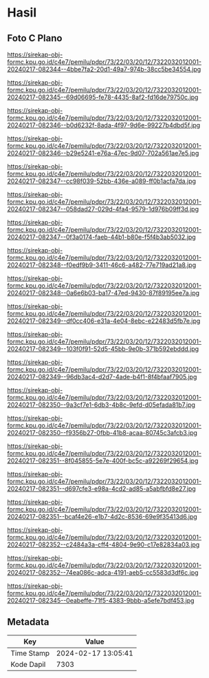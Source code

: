 # Hasil

## Foto C Plano

https://sirekap-obj-formc.kpu.go.id/c4e7/pemilu/pdpr/73/22/03/20/12/7322032012001-20240217-082344--4bbe7fa2-20d1-49a7-974b-38cc5be34554.jpg

https://sirekap-obj-formc.kpu.go.id/c4e7/pemilu/pdpr/73/22/03/20/12/7322032012001-20240217-082345--69d06695-fe78-4435-8af2-fd16de79750c.jpg

https://sirekap-obj-formc.kpu.go.id/c4e7/pemilu/pdpr/73/22/03/20/12/7322032012001-20240217-082346--b0d6232f-8ada-4f97-9d6e-99227b4dbd5f.jpg

https://sirekap-obj-formc.kpu.go.id/c4e7/pemilu/pdpr/73/22/03/20/12/7322032012001-20240217-082346--b29e5241-e76a-47ec-9d07-702a561ae7e5.jpg

https://sirekap-obj-formc.kpu.go.id/c4e7/pemilu/pdpr/73/22/03/20/12/7322032012001-20240217-082347--cc98f039-52bb-436e-a089-ff0b1acfa7da.jpg

https://sirekap-obj-formc.kpu.go.id/c4e7/pemilu/pdpr/73/22/03/20/12/7322032012001-20240217-082347--058dad27-029d-4fa4-9579-1d976b09ff3d.jpg

https://sirekap-obj-formc.kpu.go.id/c4e7/pemilu/pdpr/73/22/03/20/12/7322032012001-20240217-082347--0f3a0174-faeb-44b1-b80e-f5f4b3ab5032.jpg

https://sirekap-obj-formc.kpu.go.id/c4e7/pemilu/pdpr/73/22/03/20/12/7322032012001-20240217-082348--f0edf9b9-3411-46c6-a482-77e719ad21a8.jpg

https://sirekap-obj-formc.kpu.go.id/c4e7/pemilu/pdpr/73/22/03/20/12/7322032012001-20240217-082348--0a6e6b03-ba17-47ed-9430-87f89195ee7a.jpg

https://sirekap-obj-formc.kpu.go.id/c4e7/pemilu/pdpr/73/22/03/20/12/7322032012001-20240217-082349--df0cc406-e31a-4e04-8ebc-e22483d5fb7e.jpg

https://sirekap-obj-formc.kpu.go.id/c4e7/pemilu/pdpr/73/22/03/20/12/7322032012001-20240217-082349--103f0f91-52d5-45bb-9e0b-371b592ebddd.jpg

https://sirekap-obj-formc.kpu.go.id/c4e7/pemilu/pdpr/73/22/03/20/12/7322032012001-20240217-082349--96db3ac4-d2d7-4ade-b4f1-8f4bfaaf7905.jpg

https://sirekap-obj-formc.kpu.go.id/c4e7/pemilu/pdpr/73/22/03/20/12/7322032012001-20240217-082350--9a3cf7e1-6db3-4b8c-9efd-d05efada81b7.jpg

https://sirekap-obj-formc.kpu.go.id/c4e7/pemilu/pdpr/73/22/03/20/12/7322032012001-20240217-082350--f9356b27-0fbb-41b8-acaa-80745c3afcb3.jpg

https://sirekap-obj-formc.kpu.go.id/c4e7/pemilu/pdpr/73/22/03/20/12/7322032012001-20240217-082351--8f045855-5e7e-400f-bc5c-a92269f29654.jpg

https://sirekap-obj-formc.kpu.go.id/c4e7/pemilu/pdpr/73/22/03/20/12/7322032012001-20240217-082351--d697cfe3-e98a-4cd2-ad85-a5abfbfd8e27.jpg

https://sirekap-obj-formc.kpu.go.id/c4e7/pemilu/pdpr/73/22/03/20/12/7322032012001-20240217-082351--bcaf4e26-e1b7-4d2c-8536-69e9f35413d6.jpg

https://sirekap-obj-formc.kpu.go.id/c4e7/pemilu/pdpr/73/22/03/20/12/7322032012001-20240217-082352--c2484a3a-cff4-4804-9e90-c17e82834a03.jpg

https://sirekap-obj-formc.kpu.go.id/c4e7/pemilu/pdpr/73/22/03/20/12/7322032012001-20240217-082352--74ea086c-adca-4191-aeb5-cc5583d3df6c.jpg

https://sirekap-obj-formc.kpu.go.id/c4e7/pemilu/pdpr/73/22/03/20/12/7322032012001-20240217-082345--0eabeffe-71f5-4383-9bbb-a5efe7bdf453.jpg


## Metadata

| Key        | Value               |
| ---------- | ------------------- |
| Time Stamp | 2024-02-17 13:05:41 |
| Kode Dapil | 7303                |



